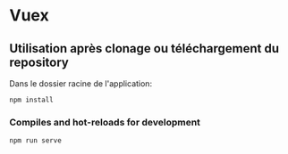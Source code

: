 # Vuex

## Utilisation après clonage ou téléchargement du repository

Dans le dossier racine de l'application:

```
npm install
```

### Compiles and hot-reloads for development

```
npm run serve
```